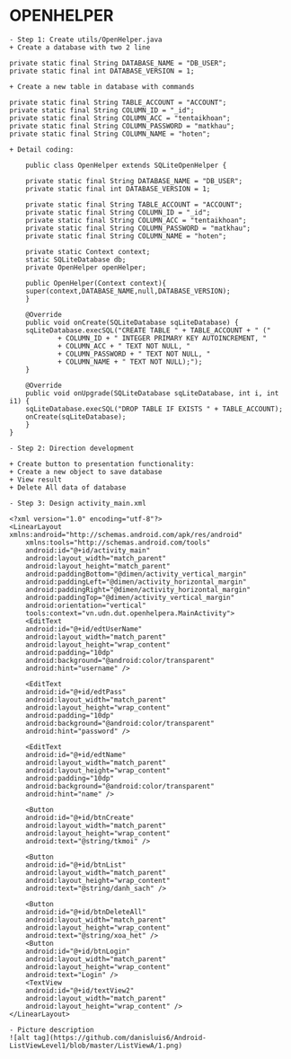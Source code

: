 # OPENHELPER

    - Step 1: Create utils/OpenHelper.java
    + Create a database with two 2 line

    private static final String DATABASE_NAME = "DB_USER";
    private static final int DATABASE_VERSION = 1;

    + Create a new table in database with commands

    private static final String TABLE_ACCOUNT = "ACCOUNT";
    private static final String COLUMN_ID = "_id";
    private static final String COLUMN_ACC = "tentaikhoan";
    private static final String COLUMN_PASSWORD = "matkhau";
    private static final String COLUMN_NAME = "hoten";

    + Detail coding:

     	public class OpenHelper extends SQLiteOpenHelper {

	    private static final String DATABASE_NAME = "DB_USER";
	    private static final int DATABASE_VERSION = 1;

	    private static final String TABLE_ACCOUNT = "ACCOUNT";
	    private static final String COLUMN_ID = "_id";
	    private static final String COLUMN_ACC = "tentaikhoan";
	    private static final String COLUMN_PASSWORD = "matkhau";
	    private static final String COLUMN_NAME = "hoten";

	    private static Context context;
	    static SQLiteDatabase db;
	    private OpenHelper openHelper;

	    public OpenHelper(Context context){
		super(context,DATABASE_NAME,null,DATABASE_VERSION);
	    }

	    @Override
	    public void onCreate(SQLiteDatabase sqLiteDatabase) {
		sqLiteDatabase.execSQL("CREATE TABLE " + TABLE_ACCOUNT + " ("
		        + COLUMN_ID + " INTEGER PRIMARY KEY AUTOINCREMENT, "
		        + COLUMN_ACC + " TEXT NOT NULL, "
		        + COLUMN_PASSWORD + " TEXT NOT NULL, "
		        + COLUMN_NAME + " TEXT NOT NULL);");
	    }

	    @Override
	    public void onUpgrade(SQLiteDatabase sqLiteDatabase, int i, int i1) {
		sqLiteDatabase.execSQL("DROP TABLE IF EXISTS " + TABLE_ACCOUNT);
		onCreate(sqLiteDatabase);
	    }
	}

    - Step 2: Direction development 

    + Create button to presentation functionality:
    + Create a new object to save database
    + View result 
    + Delete All data of database

    - Step 3: Design activity_main.xml

	<?xml version="1.0" encoding="utf-8"?>
	<LinearLayout xmlns:android="http://schemas.android.com/apk/res/android"
	    xmlns:tools="http://schemas.android.com/tools"
	    android:id="@+id/activity_main"
	    android:layout_width="match_parent"
	    android:layout_height="match_parent"
	    android:paddingBottom="@dimen/activity_vertical_margin"
	    android:paddingLeft="@dimen/activity_horizontal_margin"
	    android:paddingRight="@dimen/activity_horizontal_margin"
	    android:paddingTop="@dimen/activity_vertical_margin"
	    android:orientation="vertical"
	    tools:context="vn.udn.dut.openhelpera.MainActivity">
	    <EditText
		android:id="@+id/edtUserName"
		android:layout_width="match_parent"
		android:layout_height="wrap_content"
		android:padding="10dp"
		android:background="@android:color/transparent"
		android:hint="username" />

	    <EditText
		android:id="@+id/edtPass"
		android:layout_width="match_parent"
		android:layout_height="wrap_content"
		android:padding="10dp"
		android:background="@android:color/transparent"
		android:hint="password" />

	    <EditText
		android:id="@+id/edtName"
		android:layout_width="match_parent"
		android:layout_height="wrap_content"
		android:padding="10dp"
		android:background="@android:color/transparent"
		android:hint="name" />

	    <Button
		android:id="@+id/btnCreate"
		android:layout_width="match_parent"
		android:layout_height="wrap_content"
		android:text="@string/tkmoi" />

	    <Button
		android:id="@+id/btnList"
		android:layout_width="match_parent"
		android:layout_height="wrap_content"
		android:text="@string/danh_sach" />

	    <Button
		android:id="@+id/btnDeleteAll"
		android:layout_width="match_parent"
		android:layout_height="wrap_content"
		android:text="@string/xoa_het" />
	    <Button
		android:id="@+id/btnLogin"
		android:layout_width="match_parent"
		android:layout_height="wrap_content"
		android:text="Login" />
	    <TextView
		android:id="@+id/textView2"
		android:layout_width="match_parent"
		android:layout_height="wrap_content" />
	</LinearLayout>

    - Picture description
	![alt tag](https://github.com/danisluis6/Android-ListViewLevel1/blob/master/ListViewA/1.png)









